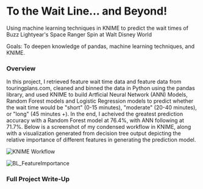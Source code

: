 # To the Wait Line... and Beyond!
Using machine learning techniques in KNIME to predict the wait times of Buzz Lightyear's Space Ranger Spin at Walt Disney World

Goals: To deepen knowledge of pandas, machine learning techniques, and KNIME.

### Overview
In this project, I retrieved feature wait time data and feature data from touringplans.com, cleaned and binned the data in Python using the pandas library, and used KNIME to build Artficial Neural Network (ANN) Models, Random Forest models and Logistic Regression models to predict whether the wait time would be "short" (0-15 minutes), "moderate" (20-40 minutes), or "long" (45 minutes +). In the end, I acheived the greatest prediction accuracy with a Random Forest model at 76.4%, with ANN following at 71.7%. Below is a screenshot of my condensed workflow in KNIME, along with a visualization generated from decision tree output depicting the relative importance of different features in generating the prediction model. 

![KNIME Workflow](https://github.com/grantcotherman/BL_WaitTimePrediction/assets/94634170/f359ae1e-dedf-4091-8b1a-e3235b093440)

![BL_FeatureImportance](https://github.com/grantcotherman/BL_WaitTimePrediction/assets/94634170/b68b17b3-f57a-4013-8843-d76adef6ae6b)


### Full Project Write-Up
